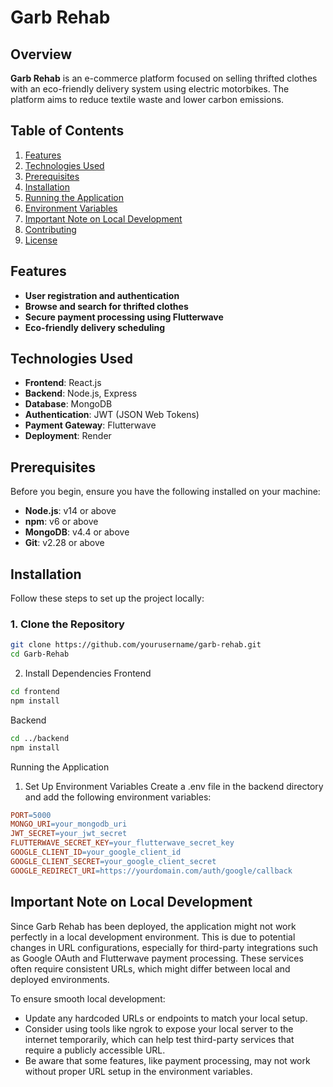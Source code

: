 # Garb Rehab

## Overview
**Garb Rehab** is an e-commerce platform focused on selling thrifted clothes with an eco-friendly delivery system using electric motorbikes. The platform aims to reduce textile waste and lower carbon emissions.

## Table of Contents
1. [Features](#features)
2. [Technologies Used](#technologies-used)
3. [Prerequisites](#prerequisites)
4. [Installation](#installation)
5. [Running the Application](#running-the-application)
6. [Environment Variables](#environment-variables)
7. [Important Note on Local Development](#important-note-on-local-development)
8. [Contributing](#contributing)
9. [License](#license)

## Features
- **User registration and authentication**
- **Browse and search for thrifted clothes**
- **Secure payment processing using Flutterwave**
- **Eco-friendly delivery scheduling**

## Technologies Used
- **Frontend**: React.js
- **Backend**: Node.js, Express
- **Database**: MongoDB
- **Authentication**: JWT (JSON Web Tokens)
- **Payment Gateway**: Flutterwave
- **Deployment**: Render

## Prerequisites
Before you begin, ensure you have the following installed on your machine:
- **Node.js**: v14 or above
- **npm**: v6 or above
- **MongoDB**: v4.4 or above
- **Git**: v2.28 or above

## Installation
Follow these steps to set up the project locally:

### 1. Clone the Repository
```bash
git clone https://github.com/yourusername/garb-rehab.git
cd Garb-Rehab
```
2. Install Dependencies
Frontend
```bash
cd frontend
npm install
```
Backend
```bash
cd ../backend
npm install
```
Running the Application
1. Set Up Environment Variables
Create a .env file in the backend directory and add the following environment variables:

```makefile
PORT=5000
MONGO_URI=your_mongodb_uri
JWT_SECRET=your_jwt_secret
FLUTTERWAVE_SECRET_KEY=your_flutterwave_secret_key
GOOGLE_CLIENT_ID=your_google_client_id
GOOGLE_CLIENT_SECRET=your_google_client_secret
GOOGLE_REDIRECT_URI=https://yourdomain.com/auth/google/callback
```
## Important Note on Local Development
Since Garb Rehab has been deployed, the application might not work perfectly in a local development environment. This is due to potential changes in URL configurations, especially for third-party integrations such as Google OAuth and Flutterwave payment processing. These services often require consistent URLs, which might differ between local and deployed environments.

To ensure smooth local development:

- Update any hardcoded URLs or endpoints to match your local setup.
- Consider using tools like ngrok to expose your local server to the internet temporarily, which can help test third-party services that require a publicly accessible URL.
- Be aware that some features, like payment processing, may not work without proper URL setup in the environment variables.
